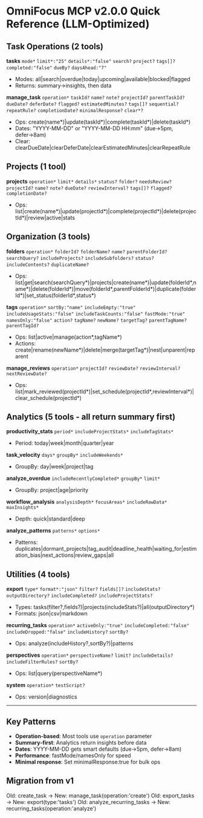 # OmniFocus MCP v2.0.0 Quick Reference (LLM-Optimized)

## Task Operations (2 tools)

**tasks** `mode*` `limit*:"25"` `details*:"false"` `search?` `project?` `tags[]?` `completed:"false"` `dueBy?` `daysAhead:"7"`
- Modes: all|search|overdue|today|upcoming|available|blocked|flagged
- Returns: summary→insights, then data

**manage_task** `operation*` `taskId?` `name?` `note?` `projectId?` `parentTaskId?` `dueDate?` `deferDate?` `flagged?` `estimatedMinutes?` `tags[]?` `sequential?` `repeatRule?` `completionDate?` `minimalResponse?` `clear*?`
- Ops: create(name*)|update(taskId*)|complete(taskId*)|delete(taskId*)
- Dates: "YYYY-MM-DD" or "YYYY-MM-DD HH:mm" (due→5pm, defer→8am)
- Clear: clearDueDate|clearDeferDate|clearEstimatedMinutes|clearRepeatRule

## Projects (1 tool)

**projects** `operation*` `limit*` `details*` `status?` `folder?` `needsReview?` `projectId?` `name?` `note?` `dueDate?` `reviewInterval?` `tags[]?` `flagged?` `completionDate?`
- Ops: list|create(name*)|update(projectId*)|complete(projectId*)|delete(projectId*)|review|active|stats

## Organization (3 tools)

**folders** `operation*` `folderId?` `folderName?` `name?` `parentFolderId?` `searchQuery?` `includeProjects?` `includeSubfolders?` `status?` `includeContents?` `duplicateName?`
- Ops: list|get|search(searchQuery*)|projects|create(name*)|update(folderId*,name*)|delete(folderId*)|move(folderId*,parentFolderId*)|duplicate(folderId*)|set_status(folderId*,status*)

**tags** `operation*` `sortBy:"name"` `includeEmpty:"true"` `includeUsageStats:"false"` `includeTaskCounts:"false"` `fastMode:"true"` `namesOnly:"false"` `action?` `tagName?` `newName?` `targetTag?` `parentTagName?` `parentTagId?`
- Ops: list|active|manage(action*,tagName*)
- Actions: create|rename(newName*)|delete|merge(targetTag*)|nest|unparent|reparent

**manage_reviews** `operation*` `projectId?` `reviewDate?` `reviewInterval?` `nextReviewDate?`
- Ops: list|mark_reviewed(projectId*)|set_schedule(projectId*,reviewInterval*)|clear_schedule(projectId*)

## Analytics (5 tools - all return summary first)

**productivity_stats** `period*` `includeProjectStats*` `includeTagStats*`
- Period: today|week|month|quarter|year

**task_velocity** `days*` `groupBy*` `includeWeekends*`
- GroupBy: day|week|project|tag

**analyze_overdue** `includeRecentlyCompleted*` `groupBy*` `limit*`
- GroupBy: project|age|priority

**workflow_analysis** `analysisDepth*` `focusAreas*` `includeRawData*` `maxInsights*`
- Depth: quick|standard|deep

**analyze_patterns** `patterns*` `options*`
- Patterns: duplicates|dormant_projects|tag_audit|deadline_health|waiting_for|estimation_bias|next_actions|review_gaps|all

## Utilities (4 tools)

**export** `type*` `format*:"json"` `filter?` `fields[]?` `includeStats?` `outputDirectory?` `includeCompleted?` `includeProjectStats?`
- Types: tasks(filter?,fields?)|projects(includeStats?)|all(outputDirectory*)
- Formats: json|csv|markdown

**recurring_tasks** `operation*` `activeOnly:"true"` `includeCompleted:"false"` `includeDropped:"false"` `includeHistory?` `sortBy?`
- Ops: analyze(includeHistory?,sortBy?)|patterns

**perspectives** `operation*` `perspectiveName?` `limit?` `includeDetails?` `includeFilterRules?` `sortBy?`
- Ops: list|query(perspectiveName*)

**system** `operation*` `testScript?`
- Ops: version|diagnostics

---

## Key Patterns

- **Operation-based**: Most tools use `operation` parameter
- **Summary-first**: Analytics return insights before data
- **Dates**: YYYY-MM-DD gets smart defaults (due→5pm, defer→8am)
- **Performance**: fastMode/namesOnly for speed
- **Minimal response**: Set minimalResponse:true for bulk ops

## Migration from v1

Old: create_task → New: manage_task(operation:'create')
Old: export_tasks → New: export(type:'tasks')
Old: analyze_recurring_tasks → New: recurring_tasks(operation:'analyze')